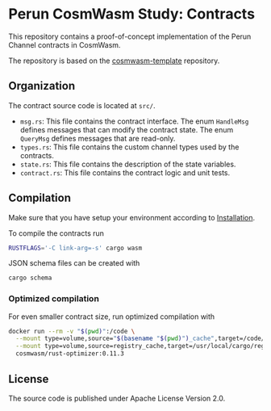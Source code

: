 # Perun CosmWasm Study: Contracts

This repository contains a proof-of-concept implementation of the Perun Channel contracts in CosmWasm.

The repository is based on the [cosmwasm-template](https://github.com/CosmWasm/cosmwasm-template) repository.

## Organization

The contract source code is located at `src/`.

* `msg.rs`: This file contains the contract interface. The enum `HandleMsg` defines messages that can modify the contract state. The enum `QueryMsg` defines messages that are read-only.
* `types.rs`: This file contains the custom channel types used by the contracts.
* `state.rs`: This file contains the description of the state variables.
* `contract.rs`: This file contains the contract logic and unit tests.

## Compilation

Make sure that you have setup your environment according to [Installation](https://docs.cosmwasm.com/0.14/getting-started/installation.html).

To compile the contracts run
```bash
RUSTFLAGS='-C link-arg=-s' cargo wasm
```

JSON schema files can be created with
```bash
cargo schema
```

### Optimized compilation

For even smaller contract size, run optimized compilation with
```bash
docker run --rm -v "$(pwd)":/code \
  --mount type=volume,source="$(basename "$(pwd)")_cache",target=/code/target \
  --mount type=volume,source=registry_cache,target=/usr/local/cargo/registry \
  cosmwasm/rust-optimizer:0.11.3
```

## License

The source code is published under Apache License Version 2.0.
